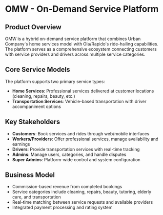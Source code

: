 # OMW - On-Demand Service Platform

## Product Overview

OMW is a hybrid on-demand service platform that combines Urban Company's home services model with Ola/Rapido's ride-hailing capabilities. The platform serves as a comprehensive ecosystem connecting customers with service providers and drivers across multiple service categories.

## Core Service Models

The platform supports two primary service types:
- **Home Services**: Professional services delivered at customer locations (cleaning, repairs, beauty, etc.)
- **Transportation Services**: Vehicle-based transportation with driver accompaniment options

## Key Stakeholders

- **Customers**: Book services and rides through web/mobile interfaces
- **Workers/Providers**: Offer professional services, manage availability and earnings
- **Drivers**: Provide transportation services with real-time tracking
- **Admins**: Manage users, categories, and handle disputes
- **Super Admins**: Platform-wide control and system configuration

## Business Model

- Commission-based revenue from completed bookings
- Service categories include cleaning, repairs, beauty, tutoring, elderly care, and transportation
- Real-time matching between service requests and available providers
- Integrated payment processing and rating system